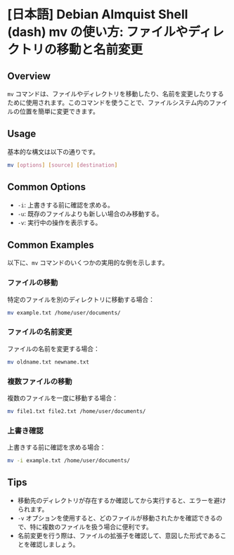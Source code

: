 # [日本語] Debian Almquist Shell (dash) mv の使い方: ファイルやディレクトリの移動と名前変更

## Overview
`mv` コマンドは、ファイルやディレクトリを移動したり、名前を変更したりするために使用されます。このコマンドを使うことで、ファイルシステム内のファイルの位置を簡単に変更できます。

## Usage
基本的な構文は以下の通りです。

```bash
mv [options] [source] [destination]
```

## Common Options
- `-i`: 上書きする前に確認を求める。
- `-u`: 既存のファイルよりも新しい場合のみ移動する。
- `-v`: 実行中の操作を表示する。

## Common Examples
以下に、`mv` コマンドのいくつかの実用的な例を示します。

### ファイルの移動
特定のファイルを別のディレクトリに移動する場合：

```bash
mv example.txt /home/user/documents/
```

### ファイルの名前変更
ファイルの名前を変更する場合：

```bash
mv oldname.txt newname.txt
```

### 複数ファイルの移動
複数のファイルを一度に移動する場合：

```bash
mv file1.txt file2.txt /home/user/documents/
```

### 上書き確認
上書きする前に確認を求める場合：

```bash
mv -i example.txt /home/user/documents/
```

## Tips
- 移動先のディレクトリが存在するか確認してから実行すると、エラーを避けられます。
- `-v` オプションを使用すると、どのファイルが移動されたかを確認できるので、特に複数のファイルを扱う場合に便利です。
- 名前変更を行う際は、ファイルの拡張子を確認して、意図した形式であることを確認しましょう。